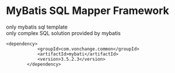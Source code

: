 MyBatis SQL Mapper Framework
================================
only mybatis sql template  
only complex SQL solution provided by mybatis

```
<dependency>
            <groupId>com.vonchange.common</groupId>
            <artifactId>mybati</artifactId>
            <version>3.5.2.3</version>
        </dependency>
```
